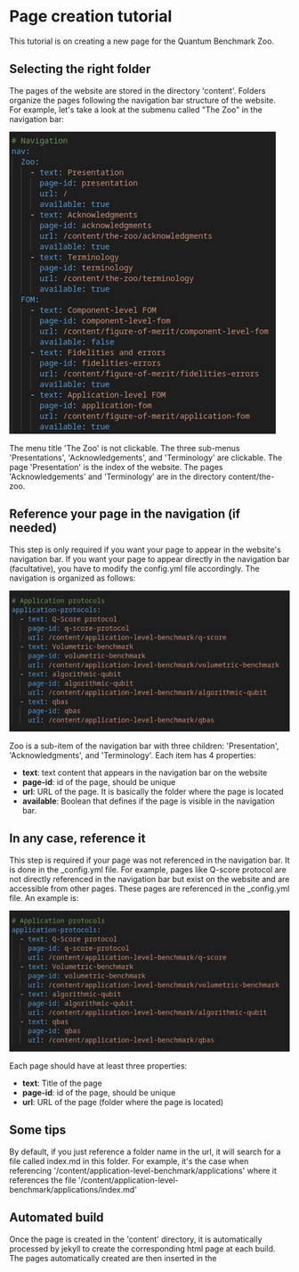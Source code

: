 # Page creation tutorial

This tutorial is on creating a new page for the Quantum Benchmark Zoo. 

## Selecting the right folder

The pages of the website are stored in the directory 'content'. Folders organize the pages following the navigation bar structure of the website. For example, let's take a look at the submenu called "The Zoo" in the navigation bar: 

![Navigation configuration in _config.yml](./img/navigation.png)

The menu title 'The Zoo' is not clickable. The three sub-menus 'Presentations', 'Acknowledgements', and 'Terminology' are clickable. The page 'Presentation' is the index of the website. The pages 'Acknowledgements' and 'Terminology' are in the directory content/the-zoo.

## Reference your page in the navigation (if needed)

This step is only required if you want your page to appear in the website's navigation bar. If you want your page to appear directly in the navigation bar (facultative), you have to modify the config.yml file accordingly. The navigation is organized as follows: 

![Navigation configuration in _config.yml](./img/page-reference-config.png)

Zoo is a sub-item of the navigation bar with three children: 'Presentation', 'Acknowledgments', and 'Terminology'. Each item has 4 properties: 
- **text**: text content that appears in the navigation bar on the website
- **page-id**: id of the page, should be unique
- **url**: URL of the page. It is basically the folder where the page is located
- **available**: Boolean that defines if the page is visible in the navigation bar.

## In any case, reference it

This step is required if your page was not referenced in the navigation bar. It is done in the _config.yml file. For example, pages like Q-score protocol are not directly referenced in the navigation bar but exist on the website and are accessible from other pages. These pages are referenced in the _config.yml file. An example is: 

![page reference in _config.yml](./img/page-reference-config.png)

Each page should have at least three properties: 
- **text**: Title of the page
- **page-id**: id of the page, should be unique
- **url**: URL of the page (folder where the page is located)

## Some tips

By default, if you just reference a folder name in the url, it will search for a file called index.md in this folder. For example, it's the case when referencing '/content/application-level-benchmark/applications' where it references the file '/content/application-level-benchmark/applications/index.md'

## Automated build

Once the page is created in the 'content' directory, it is automatically processed by jekyll to create the corresponding html page at each build. The pages automatically created are then inserted in the 
